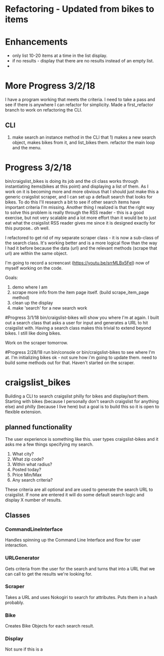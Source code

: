 # Refactoring - Updated from bikes to items

# Enhancements
* only list 10-20 items at a time in the list display.
* if no results - display that there are no results instead of an empty list.
*  

# More Progress 3/2/18
I have a program working that meets the criteria. I need to take a pass and see if there is anywhere I can refactor for simplicity.
Made a first_refactor branch to work on refactoring the CLI.

## CLI
1. make search an instance method in the CLI that 1) makes a new search object, makes bikes from it, and list_bikes them. refactor the main loop and the menu.

# Progress 3/2/18
bin/craigslist_bikes is doing its job and the cli class works through instantiating items(bikes at this point) and displaying a list of them. As I work on it is becoming more and more obvious that I should just make this a generic craigslist scraper, and I can set up a default search that looks for bikes. To do this I'll research a bit to see if other search items have important criteria I'm missing. Another thing I realized is that the right way to solve this problem is really through the RSS reader - this is a good exercise, but not very scalable and a lot more effort than it would be to just eat what the craigslist RSS reader gives me since it is designed exactly for this purpose.. oh well.  

I refactored to get rid of my separate scraper class - it is now a sub-class of the search class. It's working better and is a more logical flow than the way I had it before because the data (url) and the relevant methods (scrape that url) are within the same object.

I'm going to record a screencast (https://youtu.be/srrMLBx5FeI) now of myself working on the code.

Goals:

1. demo where I am
2. scrape more info from the item page itself. (build scrape_item_page method)
2. clean up the display
3. make 'search' for a new search work

#Progress 3/1/18
bin/craigslist-bikes will show you where I'm at again.
I built out a search class that asks a user for input and generates a URL to hit craigslist with. Having a search class makes this trivial to extend beyond bikes. I still like doing bikes.

Work on the scraper tomorrow.

#Progress 2/28/18
run bin/console or bin/craigslist-bikes to see where I'm at.
I'm initializing bikes ok - not sure how i'm going to update them. need to build some methods out for that.
Haven't started on the scraper.  

# craigslist_bikes

Building a CLI to search craigslist philly for bikes and display/sort them. Starting with bikes (because I personally don't search craigslist for anything else) and philly (because I live here) but a goal is to build this so it is open to flexible extension.

## planned functionality

The user experience is something like this.
user types craigslist-bikes
and it asks me a few things specifying my search.
1. What city?
2. What zip code?
3. Within what radius?
4. Posted today?
5. Price Min/Max
6. Any search criteria?

These criteria are all optional and are used to generate the search URL to craigslist. If none are entered it will do some default search logic and display X number of results.  

## Classes

### CommandLineInterface
Handles spinning up the Command Line Interface and flow for user interaction.

### URLGenerator
Gets criteria from the user for the search and turns that into a URL that we can call to get the results we're looking for.

### Scraper
Takes a URL and uses Nokogiri to search for attributes. Puts them in a hash probably.

### Bike
Creates Bike Objects for each search result.

### Display
Not sure if this is a
